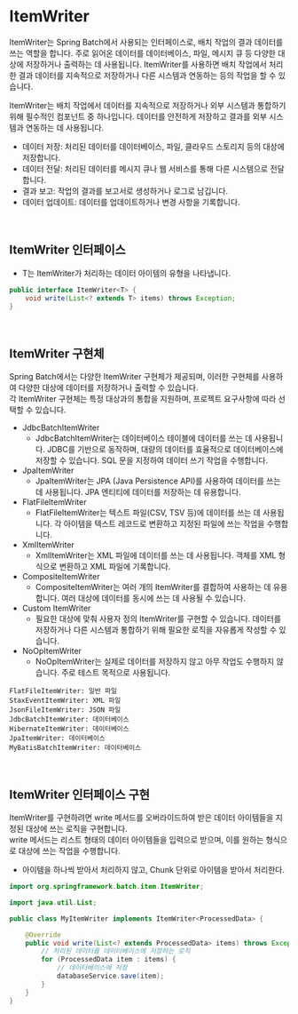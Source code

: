 # ItemWriter

ItemWriter는 Spring Batch에서 사용되는 인터페이스로, 배치 작업의 결과 데이터를 쓰는 역할을 합니다. 주로 읽어온 데이터를 데이터베이스, 파일, 메시지 큐 등 다양한 대상에 저장하거나 출력하는 데 사용됩니다. ItemWriter를 사용하면 배치 작업에서 처리한 결과 데이터를 지속적으로 저장하거나 다른 시스템과 연동하는 등의 작업을 할 수 있습니다.  

ItemWriter는 배치 작업에서 데이터를 지속적으로 저장하거나 외부 시스템과 통합하기 위해 필수적인 컴포넌트 중 하나입니다. 데이터를 안전하게 저장하고 결과를 외부 시스템과 연동하는 데 사용됩니다.  
 - 데이터 저장: 처리된 데이터를 데이터베이스, 파일, 클라우드 스토리지 등의 대상에 저장합니다.
 - 데이터 전달: 처리된 데이터를 메시지 큐나 웹 서비스를 통해 다른 시스템으로 전달합니다.
 - 결과 보고: 작업의 결과를 보고서로 생성하거나 로그로 남깁니다.
 - 데이터 업데이트: 데이터를 업데이트하거나 변경 사항을 기록합니다.

<br/>

## ItemWriter 인터페이스

 - T는 ItemWriter가 처리하는 데이터 아이템의 유형을 나타냅니다.
```Java
public interface ItemWriter<T> {
    void write(List<? extends T> items) throws Exception;
}
```

<br/>

## ItemWriter 구현체

Spring Batch에서는 다양한 ItemWriter 구현체가 제공되며, 이러한 구현체를 사용하여 다양한 대상에 데이터를 저장하거나 출력할 수 있습니다.  
각 ItemWriter 구현체는 특정 대상과의 통합을 지원하며, 프로젝트 요구사항에 따라 선택할 수 있습니다.  

 - JdbcBatchItemWriter
    - JdbcBatchItemWriter는 데이터베이스 테이블에 데이터를 쓰는 데 사용됩니다. JDBC를 기반으로 동작하며, 대량의 데이터를 효율적으로 데이터베이스에 저장할 수 있습니다. SQL 문을 지정하여 데이터 쓰기 작업을 수행합니다.
 - JpaItemWriter
    - JpaItemWriter는 JPA (Java Persistence API)를 사용하여 데이터를 쓰는 데 사용됩니다. JPA 엔티티에 데이터를 저장하는 데 유용합니다.
 - FlatFileItemWriter
    - FlatFileItemWriter는 텍스트 파일(CSV, TSV 등)에 데이터를 쓰는 데 사용됩니다. 각 아이템을 텍스트 레코드로 변환하고 지정된 파일에 쓰는 작업을 수행합니다.
 - XmlItemWriter
    - XmlItemWriter는 XML 파일에 데이터를 쓰는 데 사용됩니다. 객체를 XML 형식으로 변환하고 XML 파일에 기록합니다.
 - CompositeItemWriter
    - CompositeItemWriter는 여러 개의 ItemWriter를 결합하여 사용하는 데 유용합니다. 여러 대상에 데이터를 동시에 쓰는 데 사용될 수 있습니다.
 - Custom ItemWriter
    - 필요한 대상에 맞춰 사용자 정의 ItemWriter를 구현할 수 있습니다. 데이터를 저장하거나 다른 시스템과 통합하기 위해 필요한 로직을 자유롭게 작성할 수 있습니다.
 - NoOpItemWriter
    - NoOpItemWriter는 실제로 데이터를 저장하지 않고 아무 작업도 수행하지 않습니다. 주로 테스트 목적으로 사용됩니다.
```
FlatFileItemWriter: 일반 파일
StaxEventItemWriter: XML 파일
JsonFileItemWriter: JSON 파일
JdbcBatchItemWriter: 데이터베이스
HibernateItemWriter: 데이터베이스
JpaItemWriter: 데이터베이스
MyBatisBatchItemWriter: 데이터베이스
```

<br/>

## ItemWriter 인터페이스 구현

ItemWriter를 구현하려면 write 메서드를 오버라이드하여 받은 데이터 아이템들을 지정된 대상에 쓰는 로직을 구현합니다.  
write 메서드는 리스트 형태의 데이터 아이템들을 입력으로 받으며, 이를 원하는 형식으로 대상에 쓰는 작업을 수행합니다.  

 - 아이템을 하나씩 받아서 처리하지 않고, Chunk 단위로 아이템을 받아서 처리한다.
```Java
import org.springframework.batch.item.ItemWriter;

import java.util.List;

public class MyItemWriter implements ItemWriter<ProcessedData> {

    @Override
    public void write(List<? extends ProcessedData> items) throws Exception {
        // 처리된 데이터를 데이터베이스에 저장하는 로직
        for (ProcessedData item : items) {
            // 데이터베이스에 저장
            databaseService.save(item);
        }
    }
}
```
